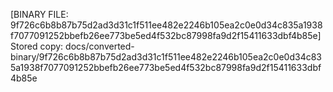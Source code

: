 [BINARY FILE: 9f726c6b8b87b75d2ad3d31c1f511ee482e2246b105ea2c0e0d34c835a1938f7077091252bbefb26ee773be5ed4f532bc87998fa9d2f15411633dbf4b85e]
Stored copy: docs/converted-binary/9f726c6b8b87b75d2ad3d31c1f511ee482e2246b105ea2c0e0d34c835a1938f7077091252bbefb26ee773be5ed4f532bc87998fa9d2f15411633dbf4b85e
